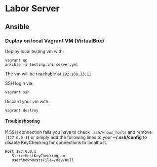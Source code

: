 # Labor Server

## Ansible

### Deploy on local Vagrant VM (VirtualBox)

Deploy local testing vm with:

    vagrant up
    ansible -i testing.ini server.yml

The vm will be reachable at `192.168.33.11`

SSH login via:

    vagrant ssh

Discard your vm with:

    vagrant destroy


#### Troubleshooting
If SSH connection fails you have to check `.ssh/known_hosts` and remove `[127.0.0.1]` or simply add the following lines to your **~/.ssh/config** to disable KeyChecking for connections to localhost.

```
Host 127.0.0.1
   StrictHostKeyChecking no
   UserKnownHostsFile=/dev/null
```
